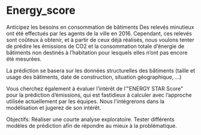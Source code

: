 # Energy_score
Anticipez les besoins en consommation de bâtiments
Des relevés minutieux ont été effectués par les agents de la ville en 2016. Cependant, ces relevés sont coûteux à obtenir, et à partir de ceux déjà réalisés, nous voulons tenter de prédire les émissions de CO2 et la consommation totale d’énergie de bâtiments non destinés à l’habitation pour lesquels elles n’ont pas encore été mesurées.

La prédiction se basera sur les données structurelles des bâtiments (taille et usage des bâtiments, date de construction, situation géographique, ...)

Vous cherchez également à évaluer l’intérêt de l’"ENERGY STAR Score" pour la prédiction d’émissions, qui est fastidieux à calculer avec l’approche utilisée actuellement par les équipes. Nous l'intégrerons dans la modélisation et jugerez de son intérêt.

Objectifs: 
Réaliser une courte analyse exploratoire.
Tester différents modèles de prédiction afin de répondre au mieux à la problématique.
